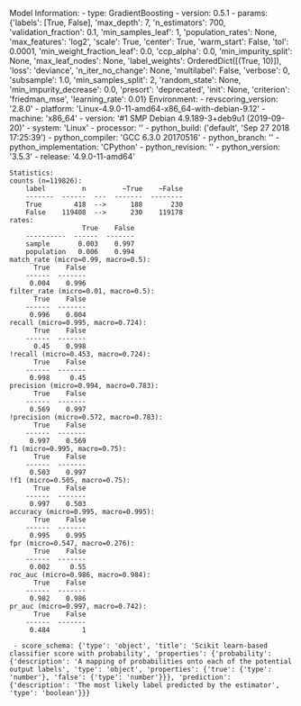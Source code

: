 Model Information:
	 - type: GradientBoosting
	 - version: 0.5.1
	 - params: {'labels': [True, False], 'max_depth': 7, 'n_estimators': 700, 'validation_fraction': 0.1, 'min_samples_leaf': 1, 'population_rates': None, 'max_features': 'log2', 'scale': True, 'center': True, 'warm_start': False, 'tol': 0.0001, 'min_weight_fraction_leaf': 0.0, 'ccp_alpha': 0.0, 'min_impurity_split': None, 'max_leaf_nodes': None, 'label_weights': OrderedDict([(True, 10)]), 'loss': 'deviance', 'n_iter_no_change': None, 'multilabel': False, 'verbose': 0, 'subsample': 1.0, 'min_samples_split': 2, 'random_state': None, 'min_impurity_decrease': 0.0, 'presort': 'deprecated', 'init': None, 'criterion': 'friedman_mse', 'learning_rate': 0.01}
	Environment:
	 - revscoring_version: '2.8.0'
	 - platform: 'Linux-4.9.0-11-amd64-x86_64-with-debian-9.12'
	 - machine: 'x86_64'
	 - version: '#1 SMP Debian 4.9.189-3+deb9u1 (2019-09-20)'
	 - system: 'Linux'
	 - processor: ''
	 - python_build: ('default', 'Sep 27 2018 17:25:39')
	 - python_compiler: 'GCC 6.3.0 20170516'
	 - python_branch: ''
	 - python_implementation: 'CPython'
	 - python_revision: ''
	 - python_version: '3.5.3'
	 - release: '4.9.0-11-amd64'
	
	Statistics:
	counts (n=119826):
		label         n         ~True    ~False
		-------  ------  ---  -------  --------
		True        418  -->      188       230
		False    119408  -->      230    119178
	rates:
		              True    False
		----------  ------  -------
		sample       0.003    0.997
		population   0.006    0.994
	match_rate (micro=0.99, macro=0.5):
		  True    False
		------  -------
		 0.004    0.996
	filter_rate (micro=0.01, macro=0.5):
		  True    False
		------  -------
		 0.996    0.004
	recall (micro=0.995, macro=0.724):
		  True    False
		------  -------
		  0.45    0.998
	!recall (micro=0.453, macro=0.724):
		  True    False
		------  -------
		 0.998     0.45
	precision (micro=0.994, macro=0.783):
		  True    False
		------  -------
		 0.569    0.997
	!precision (micro=0.572, macro=0.783):
		  True    False
		------  -------
		 0.997    0.569
	f1 (micro=0.995, macro=0.75):
		  True    False
		------  -------
		 0.503    0.997
	!f1 (micro=0.505, macro=0.75):
		  True    False
		------  -------
		 0.997    0.503
	accuracy (micro=0.995, macro=0.995):
		  True    False
		------  -------
		 0.995    0.995
	fpr (micro=0.547, macro=0.276):
		  True    False
		------  -------
		 0.002     0.55
	roc_auc (micro=0.986, macro=0.984):
		  True    False
		------  -------
		 0.982    0.986
	pr_auc (micro=0.997, macro=0.742):
		  True    False
		------  -------
		 0.484        1
	
	 - score_schema: {'type': 'object', 'title': 'Scikit learn-based classifier score with probability', 'properties': {'probability': {'description': 'A mapping of probabilities onto each of the potential output labels', 'type': 'object', 'properties': {'true': {'type': 'number'}, 'false': {'type': 'number'}}}, 'prediction': {'description': 'The most likely label predicted by the estimator', 'type': 'boolean'}}}

